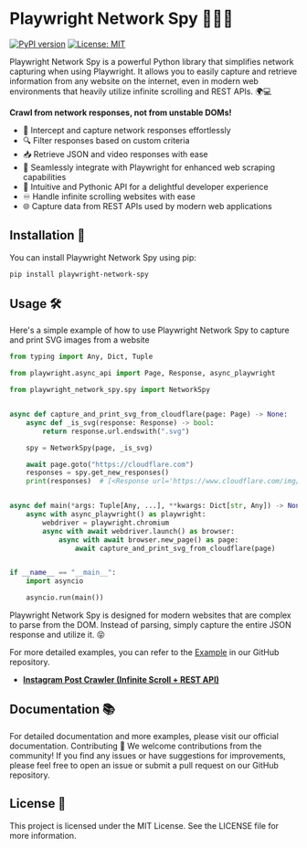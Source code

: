 # Playwright Network Spy 🕵️‍♂️🌐

[![PyPI version](https://badge.fury.io/py/playwright-network-spy.svg)](https://badge.fury.io/py/playwright-network-spy)
[![License: MIT](https://img.shields.io/badge/License-MIT-yellow.svg)](https://opensource.org/licenses/MIT)

Playwright Network Spy is a powerful Python library that simplifies network capturing when using Playwright.
It allows you to easily capture and retrieve information from any website on the internet, even in modern web environments that heavily utilize infinite scrolling and REST APIs. 🌍💻

**Crawl from network responses, not from unstable DOMs!**


- 🎣 Intercept and capture network responses effortlessly
- 🔍 Filter responses based on custom criteria
- 📥 Retrieve JSON and video responses with ease
- 🚀 Seamlessly integrate with Playwright for enhanced web scraping capabilities
- 🐍 Intuitive and Pythonic API for a delightful developer experience
- ♾️ Handle infinite scrolling websites with ease
- 🌐 Capture data from REST APIs used by modern web applications

## Installation 💾

You can install Playwright Network Spy using pip:
```sh
pip install playwright-network-spy
```

## Usage 🛠️

Here's a simple example of how to use Playwright Network Spy to capture and print SVG images from a website

```python
from typing import Any, Dict, Tuple

from playwright.async_api import Page, Response, async_playwright

from playwright_network_spy.spy import NetworkSpy


async def capture_and_print_svg_from_cloudflare(page: Page) -> None:
    async def _is_svg(response: Response) -> bool:
        return response.url.endswith(".svg")

    spy = NetworkSpy(page, _is_svg)

    await page.goto("https://cloudflare.com")
    responses = spy.get_new_responses()
    print(responses)  # [<Response url='https://www.cloudflare.com/img/privacyoptions.svg'>, ...]


async def main(*args: Tuple[Any, ...], **kwargs: Dict[str, Any]) -> None:
    async with async_playwright() as playwright:
        webdriver = playwright.chromium
        async with await webdriver.launch() as browser:
            async with await browser.new_page() as page:
                await capture_and_print_svg_from_cloudflare(page)


if __name__ == "__main__":
    import asyncio

    asyncio.run(main())
```

Playwright Network Spy is designed for modern websites that are complex to parse from the DOM. Instead of parsing, simply capture the entire JSON response and utilize it. 😝

For more detailed examples, you can refer to the [Example](examples/) in our GitHub repository.

- [**Instagram Post Crawler (Infinite Scroll + REST API)**](examples/instagram.py)


## Documentation 📚

For detailed documentation and more examples, please visit our official documentation.
Contributing 🤝
We welcome contributions from the community! If you find any issues or have suggestions for improvements, please feel free to open an issue or submit a pull request on our GitHub repository.

## License 📜
This project is licensed under the MIT License. See the LICENSE file for more information.
